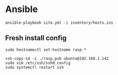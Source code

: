 # Ansible

`ansible-playbook site.yml -i inventory/hosts.ini`

## Fresh install config

```
sudo hostnamectl set-hostname rasp-*

ssh-copy-id -i ./rasp.pub ubuntu@192.168.1.142
sudo vim /etc/ssh/sshd_config
sudo systemctl restart ssh
```
